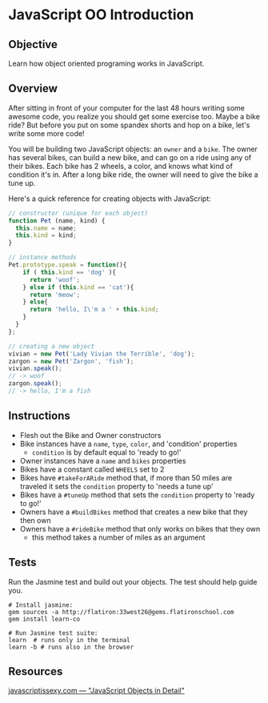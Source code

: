 

# JavaScript OO Introduction

## Objective

Learn how object oriented programing works in JavaScript.

## Overview

After sitting in front of your computer for the last 48 hours writing some awesome code, you realize you should get some exercise too. Maybe a bike ride? But before you put on some spandex shorts and hop on a bike, let's write some more code!

You will be building two JavaScript objects: an `owner` and a `bike`. The owner has several bikes, can build a new bike, and can go on a ride using any of their bikes. Each bike has 2 wheels, a color, and knows what kind of condition it's in. After a long bike ride, the owner will need to give the bike a tune up.

Here's a quick reference for creating objects with JavaScript:

```javascript
// constructor (unique for each object)
function Pet (name, kind) {
  this.name = name;
  this.kind = kind;
}

// instance methods
Pet.prototype.speak = function(){
    if ( this.kind == 'dog' ){
      return 'woof';
    } else if (this.kind == 'cat'){
      return 'meow';
    } else{
      return 'hello, I\'m a ' + this.kind;
    }
  }
};

// creating a new object
vivian = new Pet('Lady Vivian the Terrible', 'dog');
zargon = new Pet('Zargon', 'fish');
vivian.speak();
// -> woof
zargon.speak();
// -> hello, I'm a fish
```

## Instructions

- Flesh out the Bike and Owner constructors
- Bike instances have a `name`, `type`, `color`, and 'condition' properties
  - `condition` is by default equal to 'ready to go!'
- Owner instances have a `name` and `bikes` properties
- Bikes have a constant called `WHEELS` set to 2
- Bikes have `#takeForARide` method that, if more than 50 miles are traveled it sets the `condition` property to 'needs a tune up'
- Bikes have a `#tuneUp` method that sets the `condition` property to 'ready to go!'
- Owners have a `#buildBikes` method that creates a new bike that they then own
- Owners have a `#rideBike` method that only works on bikes that they own
  - this method takes a number of miles as an argument

## Tests
Run the Jasmine test and build out your objects. The test should help guide you.

```shell
# Install jasmine:
gem sources -a http://flatiron:33west26@gems.flatironschool.com
gem install learn-co

# Run Jasmine test suite:
learn  # runs only in the terminal
learn -b # runs also in the browser
```

## Resources

[javascriptissexy.com — "JavaScript Objects in Detail"](http://javascriptissexy.com/javascript-objects-in-detail/)
